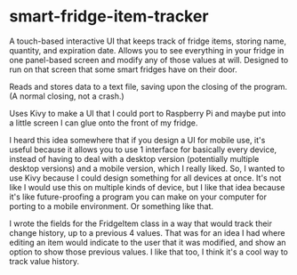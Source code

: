 # smart-fridge-item-tracker
 A touch-based interactive UI that keeps track of fridge items, storing name, quantity, and expiration date. Allows you to see everything in your fridge in one panel-based screen and modify any of those values at will. Designed to run on that screen that some smart fridges have on their door.
 
 Reads and stores data to a text file, saving upon the closing of the program. (A normal closing, not a crash.)
 
Uses Kivy to make a UI that I could port to Raspberry Pi and maybe put into a little screen I can glue onto the front of my fridge.

I heard this idea somewhere that if you design a UI for mobile use, it's useful because it allows you to use 1 interface for basically every device, instead of having to deal with a desktop version (potentially multiple desktop versions) and a mobile version, which I really liked. So, I wanted to use Kivy because I could design something for all devices at once. It's not like I would use this on multiple kinds of device, but I like that idea because it's like future-proofing a program you can make on your computer for porting to a mobile environment. Or something like that.

I wrote the fields for the FridgeItem class in a way that would track their change history, up to a previous 4 values. That was for an idea I had where editing an item would indicate to the user that it was modified, and show an option to show those previous values. I like that too, I think it's a cool way to track value history.
